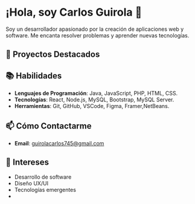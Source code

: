 # ¡Hola, soy Carlos Guirola 👋

Soy un desarrollador apasionado por la creación de aplicaciones web y software. Me encanta resolver problemas y aprender nuevas tecnologías.

## 🚀 Proyectos Destacados



## 📚 Habilidades

- **Lenguajes de Programación**: Java, JavaScript, PHP, HTML, CSS.
- **Tecnologías**: React, Node.js, MySQL, Bootstrap, MySQL Server.
- **Herramientas**: Git, GitHub, VSCode, Figma, Framer,NetBeans.

## 📫 Cómo Contactarme

- **Email**: [guirolacarlos745@gmail.com](mailto:guirolacarlos745@gmail.com)


## 🌟 Intereses
- Desarrollo de software
- Diseño UX/UI
- Tecnologías emergentes
-  




